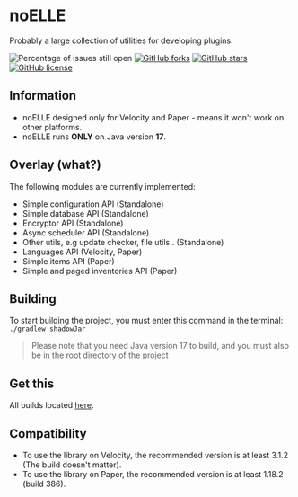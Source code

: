 # noELLE
Probably a large collection of utilities for developing plugins.

![Percentage of issues still open](https://img.shields.io/github/issues/iwmc-git/noELLE?style=for-the-badge)
[![GitHub forks](https://img.shields.io/github/forks/iwmc-git/noELLE?style=for-the-badge)](https://github.com/iwmc-git/noELLE/network)
[![GitHub stars](https://img.shields.io/github/stars/iwmc-git/noELLE?style=for-the-badge)](https://github.com/iwmc-git/noELLE/stargazers)
[![GitHub license](https://img.shields.io/github/license/iwmc-git/noELLE?style=for-the-badge)](https://github.com/iwmc-git/noELLE/blob/master/LICENSE)   

## Information
- noELLE designed only for Velocity and Paper - means it won't work on other platforms.
- noELLE runs **ONLY** on Java version **17**.

## Overlay (what?)
The following modules are currently implemented:
- Simple configuration API (Standalone)
- Simple database API (Standalone)
- Encryptor API (Standalone)
- Async scheduler API (Standalone)
- Other utils, e.g update checker, file utils.. (Standalone)
- Languages API (Velocity, Paper)
- Simple items API (Paper)
- Simple and paged inventories API (Paper)

## Building
To start building the project, you must enter this command in the terminal:
`./gradlew shadowJar`
> Please note that you need Java version 17 to build, and you must also be in the root directory of the project

## Get this
All builds located [here](https://build.iwmc.pw/job/noELLE/).

## Compatibility
- To use the library on Velocity, the recommended version is at least 3.1.2 (The build doesn't matter).
- To use the library on Paper, the recommended version is at least 1.18.2 (build 386).
